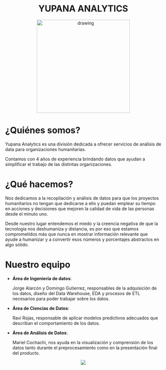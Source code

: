 # <center> **YUPANA ANALYTICS** </center>
<center> <img src="https://i.imgur.com/XVNIRsD.png" alt="drawing" width="300"> </center>

# ¿Quiénes somos?

Yupana Analytics es una división dedicada a ofrecer servicios de análisis de data para organizaciones humanitarias. 

Contamos con 4 años de experiencia brindando datos que ayudan a simplificar el trabajo de las distintas organizaciones.

# ¿Qué hacemos?

Nos dedicamos a la recopilación y análisis de datos para que los proyectos humanitarios no tengan que dedicarse a ello y puedan emplear su tiempo en acciones y decisiones que mejoren la calidad de vida de las personas desde el minuto uno.

Desde nuestro lugar entendemos el miedo y la creencia negativa de que la tecnología nos deshumaniza y distancia, es por eso que estamos comprometidos más que nunca en mostrar información relevante que ayude a humanizar y a convertir esos números y porcentajes abstractos en algo sólido. 

# Nuestro equipo 

- **Área de Ingeniería de datos**: 

    Jorge Alarcón y Domingo Gutierrez, responsables de la adquisición de los datos, diseño del Data Warehouse, EDA y procesos de ETL necesarios para poder trabajar sobre los datos.

- **Área de Ciencias de Datos**: 
     
     Ravi Rojas, responsable de aplicar modelos predictivos adecuados que describan el comportamiento de los datos.

- **Área de Análisis de Datos**: 
    
    Mariel Cochachi, nos ayuda en la visualización y comprensión de los datos tanto durante el preprocesamiento como en la presentación final del producto.

<center> <img src="https://i.imgur.com/2gjIans.jpg"> </center>